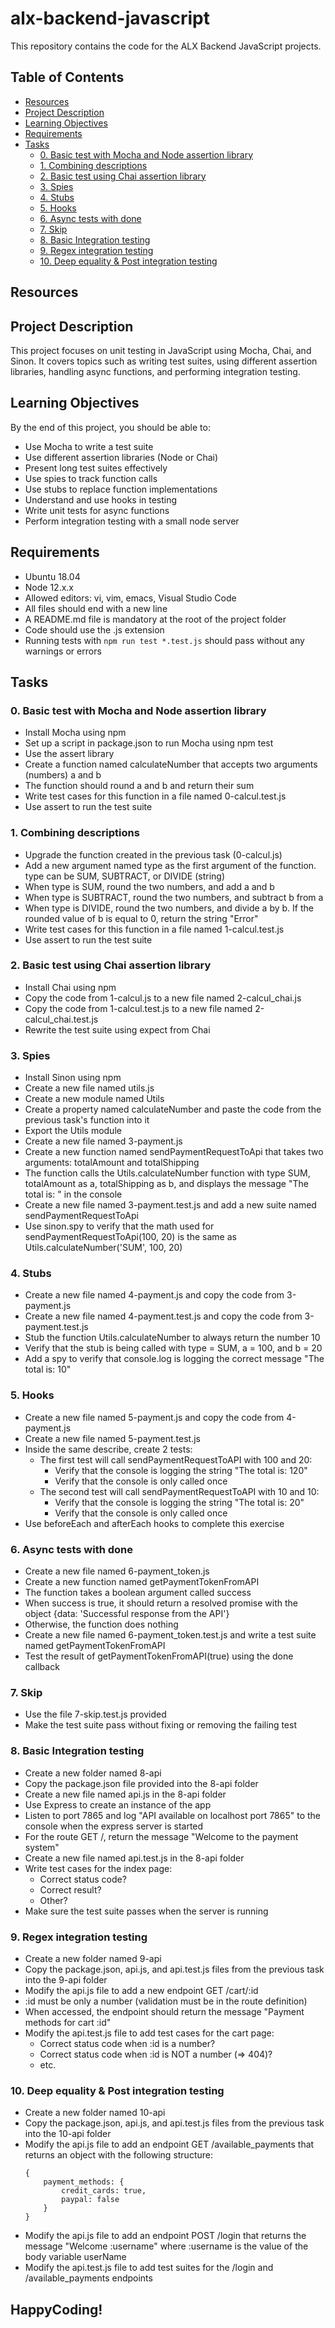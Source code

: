 # alx-backend-javascript

This repository contains the code for the ALX Backend JavaScript projects.

## Table of Contents
- [Resources]()
- [Project Description](#project-description)
- [Learning Objectives](#learning-objectives)
- [Requirements](#requirements)
- [Tasks](#tasks)
    - [0. Basic test with Mocha and Node assertion library](#0-basic-test-with-mocha-and-node-assertion-library)
    - [1. Combining descriptions](#1-combining-descriptions)
    - [2. Basic test using Chai assertion library](#2-basic-test-using-chai-assertion-library)
    - [3. Spies](#3-spies)
    - [4. Stubs](#4-stubs)
    - [5. Hooks](#5-hooks)
    - [6. Async tests with done](#6-async-tests-with-done)
    - [7. Skip](#7-skip)
    - [8. Basic Integration testing](#8-basic-integration-testing)
    - [9. Regex integration testing](#9-regex-integration-testing)
    - [10. Deep equality & Post integration testing](#10-deep-equality--post-integration-testing)


## Resources


## Project Description
This project focuses on unit testing in JavaScript using Mocha, Chai, and Sinon. It covers topics such as writing test suites, using different assertion libraries, handling async functions, and performing integration testing.

## Learning Objectives
By the end of this project, you should be able to:
- Use Mocha to write a test suite
- Use different assertion libraries (Node or Chai)
- Present long test suites effectively
- Use spies to track function calls
- Use stubs to replace function implementations
- Understand and use hooks in testing
- Write unit tests for async functions
- Perform integration testing with a small node server

## Requirements
- Ubuntu 18.04
- Node 12.x.x
- Allowed editors: vi, vim, emacs, Visual Studio Code
- All files should end with a new line
- A README.md file is mandatory at the root of the project folder
- Code should use the .js extension
- Running tests with `npm run test *.test.js` should pass without any warnings or errors

## Tasks
### 0. Basic test with Mocha and Node assertion library
- Install Mocha using npm
- Set up a script in package.json to run Mocha using npm test
- Use the assert library
- Create a function named calculateNumber that accepts two arguments (numbers) a and b
- The function should round a and b and return their sum
- Write test cases for this function in a file named 0-calcul.test.js
- Use assert to run the test suite

### 1. Combining descriptions
- Upgrade the function created in the previous task (0-calcul.js)
- Add a new argument named type as the first argument of the function. type can be SUM, SUBTRACT, or DIVIDE (string)
- When type is SUM, round the two numbers, and add a and b
- When type is SUBTRACT, round the two numbers, and subtract b from a
- When type is DIVIDE, round the two numbers, and divide a by b. If the rounded value of b is equal to 0, return the string "Error"
- Write test cases for this function in a file named 1-calcul.test.js
- Use assert to run the test suite

### 2. Basic test using Chai assertion library
- Install Chai using npm
- Copy the code from 1-calcul.js to a new file named 2-calcul_chai.js
- Copy the code from 1-calcul.test.js to a new file named 2-calcul_chai.test.js
- Rewrite the test suite using expect from Chai

### 3. Spies
- Install Sinon using npm
- Create a new file named utils.js
- Create a new module named Utils
- Create a property named calculateNumber and paste the code from the previous task's function into it
- Export the Utils module
- Create a new file named 3-payment.js
- Create a new function named sendPaymentRequestToApi that takes two arguments: totalAmount and totalShipping
- The function calls the Utils.calculateNumber function with type SUM, totalAmount as a, totalShipping as b, and displays the message "The total is: <result of the sum>" in the console
- Create a new file named 3-payment.test.js and add a new suite named sendPaymentRequestToApi
- Use sinon.spy to verify that the math used for sendPaymentRequestToApi(100, 20) is the same as Utils.calculateNumber('SUM', 100, 20)

### 4. Stubs
- Create a new file named 4-payment.js and copy the code from 3-payment.js
- Create a new file named 4-payment.test.js and copy the code from 3-payment.test.js
- Stub the function Utils.calculateNumber to always return the number 10
- Verify that the stub is being called with type = SUM, a = 100, and b = 20
- Add a spy to verify that console.log is logging the correct message "The total is: 10"

### 5. Hooks
- Create a new file named 5-payment.js and copy the code from 4-payment.js
- Create a new file named 5-payment.test.js
- Inside the same describe, create 2 tests:
    - The first test will call sendPaymentRequestToAPI with 100 and 20:
        - Verify that the console is logging the string "The total is: 120"
        - Verify that the console is only called once
    - The second test will call sendPaymentRequestToAPI with 10 and 10:
        - Verify that the console is logging the string "The total is: 20"
        - Verify that the console is only called once
- Use beforeEach and afterEach hooks to complete this exercise

### 6. Async tests with done
- Create a new file named 6-payment_token.js
- Create a new function named getPaymentTokenFromAPI
- The function takes a boolean argument called success
- When success is true, it should return a resolved promise with the object {data: 'Successful response from the API'}
- Otherwise, the function does nothing
- Create a new file named 6-payment_token.test.js and write a test suite named getPaymentTokenFromAPI
- Test the result of getPaymentTokenFromAPI(true) using the done callback

### 7. Skip
- Use the file 7-skip.test.js provided
- Make the test suite pass without fixing or removing the failing test

### 8. Basic Integration testing
- Create a new folder named 8-api
- Copy the package.json file provided into the 8-api folder
- Create a new file named api.js in the 8-api folder
- Use Express to create an instance of the app
- Listen to port 7865 and log "API available on localhost port 7865" to the console when the express server is started
- For the route GET /, return the message "Welcome to the payment system"
- Create a new file named api.test.js in the 8-api folder
- Write test cases for the index page:
    - Correct status code?
    - Correct result?
    - Other?
- Make sure the test suite passes when the server is running

### 9. Regex integration testing
- Create a new folder named 9-api
- Copy the package.json, api.js, and api.test.js files from the previous task into the 9-api folder
- Modify the api.js file to add a new endpoint GET /cart/:id
- :id must be only a number (validation must be in the route definition)
- When accessed, the endpoint should return the message "Payment methods for cart :id"
- Modify the api.test.js file to add test cases for the cart page:
    - Correct status code when :id is a number?
    - Correct status code when :id is NOT a number (=> 404)?
    - etc.

### 10. Deep equality & Post integration testing
- Create a new folder named 10-api
- Copy the package.json, api.js, and api.test.js files from the previous task into the 10-api folder
- Modify the api.js file to add an endpoint GET /available_payments that returns an object with the following structure:
    ```
    {
        payment_methods: {
            credit_cards: true,
            paypal: false
        }
    }
    ```
- Modify the api.js file to add an endpoint POST /login that returns the message "Welcome :username" where :username is the value of the body variable userName
- Modify the api.test.js file to add test suites for the /login and /available_payments endpoints



## HappyCoding!
